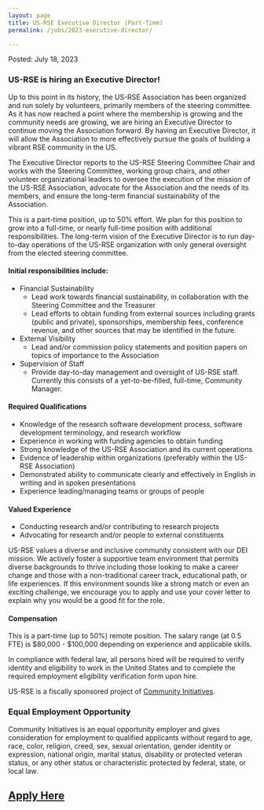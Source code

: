 ```yaml
---
layout: page
title: US-RSE Executive Director (Part-Time)
permalink: /jobs/2023-executive-director/

---
```


Posted: July 18, 2023

### US-RSE is hiring an Executive Director!

Up to this point in its history, the US-RSE Association has been organized and run solely by volunteers, primarily members of the steering committee. As it has now reached a point where the membership is growing and the community needs are growing, we are hiring an Executive Director to continue moving the Association forward. By having an Executive Director, it will allow the Association to more effectively pursue the goals of building a vibrant RSE community in the US.

The Executive Director reports to the US-RSE Steering Committee Chair and works with the Steering Committee, working group chairs, and other volunteer organizational leaders to oversee the execution of the mission of the US-RSE Association, advocate for the Association and the needs of its members, and ensure the long-term financial sustainability of the Association.

This is a part-time position, up to 50% effort. We plan for this position to grow into a full-time, or nearly full-time position with additional responsibilities. The long-term vision of the Executive Director is to run day-to-day operations of the US-RSE organization with only general oversight from the elected steering committee.

#### Initial responsibilities include:
* Financial Sustainability
   * Lead work towards financial sustainability, in collaboration with the Steering Committee and the Treasurer
   * Lead efforts to obtain funding from external sources including grants (public and private), sponsorships, membership fees, conference revenue, and other sources that may be identified in the future.
* External Visibility
   * Lead and/or commission policy statements and position papers on topics of importance to the Association
* Supervision of Staff
   * Provide day-to-day management and oversight of US-RSE staff. Currently this consists of a yet-to-be-filled, full-time, Community Manager.


#### Required Qualifications
* Knowledge of the research software development process, software development terminology, and research workflow
* Experience in working with funding agencies to obtain funding
* Strong knowledge of the US-RSE Association and its current operations
* Evidence of leadership within organizations (preferably within the US-RSE Association)
* Demonstrated ability to communicate clearly and effectively in English in writing and in spoken presentations
* Experience leading/managing teams or groups of people

#### Valued Experience
* Conducting research and/or contributing to research projects
* Advocating for research and/or people to external constituents



US-RSE values a diverse and inclusive community consistent with our DEI mission. We actively foster a supportive team environment that permits diverse backgrounds to thrive including those looking to make a career change and those with a non-traditional career track, educational path, or life experiences. If this environment sounds like a strong match or even an exciting challenge, we encourage you to apply and use your cover letter to explain why you would be a good fit for the role.

#### Compensation
This is a part-time (up to 50%) remote position. The salary range (at 0.5 FTE) is $80,000 - $100,000 depending on experience and applicable skills. 


In compliance with federal law, all persons hired will be required to verify identity and eligibility to work in the United States and to complete the required employment eligibility verification form upon hire.


US-RSE is a fiscally sponsored project of [Community Initiatives](https://communityinitiatives.org/).


### Equal Employment Opportunity
Community Initiatives is an equal opportunity employer and gives consideration for employment to qualified applicants without regard to age, race, color, religion, creed, sex, sexual orientation, gender identity or expression, national origin, marital status, disability or protected veteran status, or any other status or characteristic protected by federal, state, or local law.


## [Apply Here](https://docs.google.com/forms/d/1HgB04tYZDDfnKb5ZiCzYqXU-A4ONUbw4rx_1rKV62Oo/edit)



